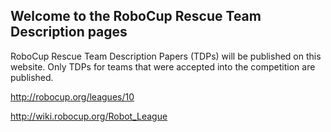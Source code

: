 ## Welcome to the RoboCup Rescue Team Description pages

RoboCup Rescue Team Description Papers (TDPs) will be published on this website. 
Only TDPs for teams that were accepted into the competition are published.

http://robocup.org/leagues/10 

http://wiki.robocup.org/Robot_League



